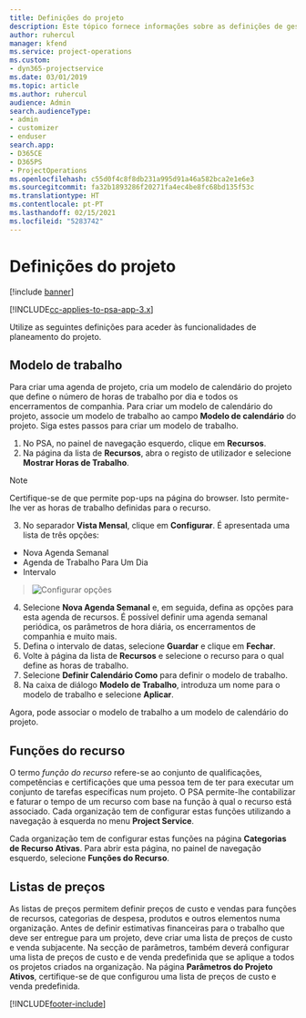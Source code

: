 ```yaml
---
title: Definições do projeto
description: Este tópico fornece informações sobre as definições de gestão do projeto.
author: ruhercul
manager: kfend
ms.service: project-operations
ms.custom:
- dyn365-projectservice
ms.date: 03/01/2019
ms.topic: article
ms.author: ruhercul
audience: Admin
search.audienceType:
- admin
- customizer
- enduser
search.app:
- D365CE
- D365PS
- ProjectOperations
ms.openlocfilehash: c55d0f4c8f8db231a995d91a46a582bca2e1e6e3
ms.sourcegitcommit: fa32b1893286f20271fa4ec4be8fc68bd135f53c
ms.translationtype: HT
ms.contentlocale: pt-PT
ms.lasthandoff: 02/15/2021
ms.locfileid: "5283742"
---
```

# <a name="project-settings"></a>Definições do projeto

[!include [banner](../includes/psa-now-project-operations.md)]

[!INCLUDE[cc-applies-to-psa-app-3.x](../includes/cc-applies-to-psa-app-3x.md)]

Utilize as seguintes definições para aceder às funcionalidades de planeamento do projeto.

## <a name="work-template"></a>Modelo de trabalho

Para criar uma agenda de projeto, cria um modelo de calendário do projeto que define o número de horas de trabalho por dia e todos os encerramentos de companhia. Para criar um modelo de calendário do projeto, associe um modelo de trabalho ao campo **Modelo de calendário** do projeto. Siga estes passos para criar um modelo de trabalho.

1. No PSA, no painel de navegação esquerdo, clique em **Recursos**. 
2. Na página da lista de **Recursos**, abra o registo de utilizador e selecione **Mostrar Horas de Trabalho**.

  > [!NOTE]
  > Certifique-se de que permite pop-ups na página do browser. Isto permite-lhe ver as horas de trabalho definidas para o recurso.
  
3. No separador **Vista Mensal**, clique em **Configurar**. É apresentada uma lista de três opções: 

  - Nova Agenda Semanal
  - Agenda de Trabalho Para Um Dia
  - Intervalo

> ![Configurar opções](media/project-13.png)

4. Selecione **Nova Agenda Semanal** e, em seguida, defina as opções para esta agenda de recursos. É possível definir uma agenda semanal periódica, os parâmetros de hora diária, os encerramentos de companhia e muito mais.
5. Defina o intervalo de datas, selecione **Guardar** e clique em **Fechar**. 
6. Volte à página da lista de **Recursos** e selecione o recurso para o qual define as horas de trabalho. 
7. Selecione **Definir Calendário Como** para definir o modelo de trabalho. 
8. Na caixa de diálogo **Modelo de Trabalho**, introduza um nome para o modelo de trabalho e selecione **Aplicar**. 

Agora, pode associar o modelo de trabalho a um modelo de calendário do projeto.

## <a name="resource-roles"></a>Funções do recurso

O termo *função do recurso* refere-se ao conjunto de qualificações, competências e certificações que uma pessoa tem de ter para executar um conjunto de tarefas específicas num projeto. O PSA permite-lhe contabilizar e faturar o tempo de um recurso com base na função à qual o recurso está associado. Cada organização tem de configurar estas funções utilizando a navegação à esquerda no menu **Project Service**.

Cada organização tem de configurar estas funções na página **Categorias de Recurso Ativas**. Para abrir esta página, no painel de navegação esquerdo, selecione **Funções do Recurso**.

## <a name="price-lists"></a>Listas de preços

As listas de preços permitem definir preços de custo e vendas para funções de recursos, categorias de despesa, produtos e outros elementos numa organização. Antes de definir estimativas financeiras para o trabalho que deve ser entregue para um projeto, deve criar uma lista de preços de custo e venda subjacente. Na secção de parâmetros, também deverá configurar uma lista de preços de custo e de venda predefinida que se aplique a todos os projetos criados na organização. Na página **Parâmetros do Projeto Ativos**, certifique-se de que configurou uma lista de preços de custo e venda predefinida.


[!INCLUDE[footer-include](../includes/footer-banner.md)]